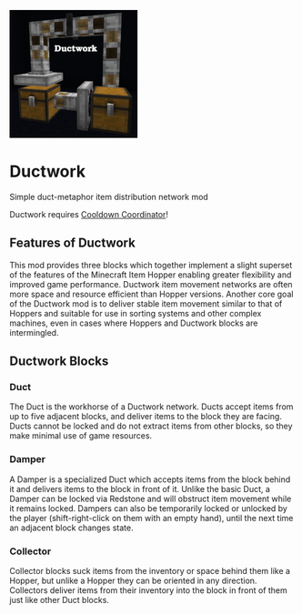![icon](./src/main/resources/assets/ductwork/icon.png)

# Ductwork
Simple duct-metaphor item distribution network mod

Ductwork requires [Cooldown Coordinator](https://github.com/gniftygnome/cooldown-coordinator)!

## Features of Ductwork

This mod provides three blocks which together implement a slight superset of
the features of the Minecraft Item Hopper enabling greater flexibility and
improved game performance.  Ductwork item movement networks are often more
space and resource efficient than Hopper versions.  Another core goal of the
Ductwork mod is to deliver stable item movement similar to that of Hoppers
and suitable for use in sorting systems and other complex machines, even in
cases where Hoppers and Ductwork blocks are intermingled.

## Ductwork Blocks

### Duct

The Duct is the workhorse of a Ductwork network.  Ducts accept items from up
to five adjacent blocks, and deliver items to the block they are facing. 
Ducts cannot be locked and do not extract items from other blocks, so they
make minimal use of game resources.

### Damper

A Damper is a specialized Duct which accepts items from the block behind it
and delivers items to the block in front of it.  Unlike the basic Duct, a
Damper can be locked via Redstone and will obstruct item movement while it
remains locked.  Dampers can also be temporarily locked or unlocked by the
player (shift-right-click on them with an empty hand), until the next time
an adjacent block changes state.

### Collector

Collector blocks suck items from the inventory or space behind them like
a Hopper, but unlike a Hopper they can be oriented in any direction. 
Collectors deliver items from their inventory into the block in front of
them just like other Duct blocks.
